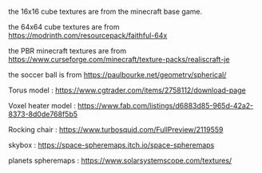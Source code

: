 the 16x16 cube textures are from the minecraft base game.

the 64x64 cube textures are from https://modrinth.com/resourcepack/faithful-64x

the PBR minecraft textures are from https://www.curseforge.com/minecraft/texture-packs/realiscraft-je

the soccer ball is from https://paulbourke.net/geometry/spherical/
<!-- normal map is python generated -->

Torus model : 
https://www.cgtrader.com/items/2758112/download-page

Voxel heater model : 
https://www.fab.com/listings/d6883d85-965d-42a2-8373-8d0de768f5b5

Rocking chair : 
https://www.turbosquid.com/FullPreview/2119559

skybox :
https://space-spheremaps.itch.io/space-spheremaps

planets spheremaps :
https://www.solarsystemscope.com/textures/